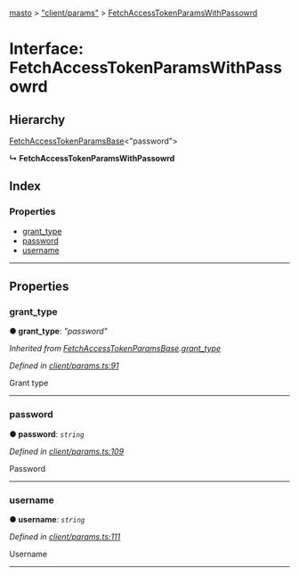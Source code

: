 [masto](../README.md) > ["client/params"](../modules/_client_params_.md) > [FetchAccessTokenParamsWithPassowrd](../interfaces/_client_params_.fetchaccesstokenparamswithpassowrd.md)

# Interface: FetchAccessTokenParamsWithPassowrd

## Hierarchy

 [FetchAccessTokenParamsBase](_client_params_.fetchaccesstokenparamsbase.md)<"password">

**↳ FetchAccessTokenParamsWithPassowrd**

## Index

### Properties

* [grant_type](_client_params_.fetchaccesstokenparamswithpassowrd.md#grant_type)
* [password](_client_params_.fetchaccesstokenparamswithpassowrd.md#password)
* [username](_client_params_.fetchaccesstokenparamswithpassowrd.md#username)

---

## Properties

<a id="grant_type"></a>

###  grant_type

**● grant_type**: *"password"*

*Inherited from [FetchAccessTokenParamsBase](_client_params_.fetchaccesstokenparamsbase.md).[grant_type](_client_params_.fetchaccesstokenparamsbase.md#grant_type)*

*Defined in [client/params.ts:91](https://github.com/neet/masto.js/blob/a11943e/src/client/params.ts#L91)*

Grant type

___
<a id="password"></a>

###  password

**● password**: *`string`*

*Defined in [client/params.ts:109](https://github.com/neet/masto.js/blob/a11943e/src/client/params.ts#L109)*

Password

___
<a id="username"></a>

###  username

**● username**: *`string`*

*Defined in [client/params.ts:111](https://github.com/neet/masto.js/blob/a11943e/src/client/params.ts#L111)*

Username

___

